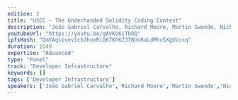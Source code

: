 ```yaml
---
edition: 3
title: "USCC – The Underhanded Solidity Coding Contest"
description: "João Gabriel Carvalho, Richard Moore, Martin Swende, Nick Johnson discuss USCC – The Underhanded Solidity Coding Contest"
youtubeUrl: "https://youtu.be/gAVKO6iTbOQ"
ipfsHash: "QmYAqsivev1cbJhvxRiGK7KhKZ3T8UoRaLdMhx5XgUVzxq"
duration: 1549
expertise: "Advanced"
type: "Panel"
track: "Developer Infrastructure"
keywords: []
tags: ['Developer Infrastructure']
speakers: ['João Gabriel Carvalho','Richard Moore','Martin Swende','Nick Johnson']
---
```

